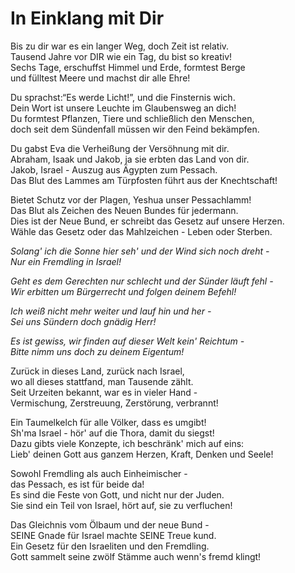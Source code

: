 # In Einklang mit Dir

Bis zu dir war es ein langer Weg, doch Zeit ist relativ.<br>
Tausend Jahre vor DIR wie ein Tag, du bist so kreativ!<br>
Sechs Tage, erschuffst Himmel und Erde, formtest Berge<br>
und fülltest Meere und machst dir alle Ehre!

Du sprachst:“Es werde Licht!”, und die Finsternis wich.<br>
Dein Wort ist unsere Leuchte im Glaubensweg an dich!<br>
Du formtest Pflanzen, Tiere und schließlich den Menschen,<br>
doch seit dem Sündenfall müssen wir den Feind bekämpfen.

Du gabst Eva die Verheißung der Versöhnung mit dir.<br>
Abraham, Isaak und Jakob, ja sie erbten das Land von dir.<br>
Jakob, Israel - Auszug aus Ägypten zum Pessach.<br>
Das Blut des Lammes am Türpfosten führt aus der Knechtschaft!

Bietet Schutz vor der Plagen, Yeshua unser Pessachlamm!<br>
Das Blut als Zeichen des Neuen Bundes für jedermann.<br>
Dies ist der Neue Bund, er schreibt das Gesetz auf unsere Herzen.<br>
Wähle das Gesetz oder das Mahlzeichen - Leben oder Sterben.

_Solang' ich die Sonne hier seh' und der Wind sich noch dreht -_<br>
_Nur ein Fremdling in Israel!_<br>

_Geht es dem Gerechten nur schlecht und der Sünder läuft fehl -_<br>
_Wir erbitten um Bürgerrecht und folgen deinem Befehl!_<br>

_Ich weiß nicht mehr weiter und lauf hin und her -_<br>
_Sei uns Sündern doch gnädig Herr!_<br>

_Es ist gewiss, wir finden auf dieser Welt kein' Reichtum -_<br>
_Bitte nimm uns doch zu deinem Eigentum!_

Zurück in dieses Land, zurück nach Israel,<br>
wo all dieses stattfand, man Tausende zählt.<br>
Seit Urzeiten bekannt, war es in vieler Hand -<br>
Vermischung, Zerstreuung, Zerstörung, verbrannt!

Ein Taumelkelch für alle Völker, dass es umgibt!<br>
Sh'ma Israel - hör' auf die Thora, damit du siegst!<br>
Dazu gibts viele Konzepte, ich beschränk' mich auf eins:<br>
Lieb' deinen Gott aus ganzem Herzen, Kraft, Denken und Seele!

Sowohl Fremdling als auch Einheimischer -<br>
das Pessach, es ist für beide da!<br>
Es sind die Feste von Gott, und nicht nur der Juden.<br>
Sie sind ein Teil von Israel, hört auf, sie zu verfluchen!

Das Gleichnis vom Ölbaum und der neue Bund -<br>
SEINE Gnade für Israel machte SEINE Treue kund.<br>
Ein Gesetz für den Israeliten und den Fremdling.<br>
Gott sammelt seine zwölf Stämme auch wenn's fremd klingt!
